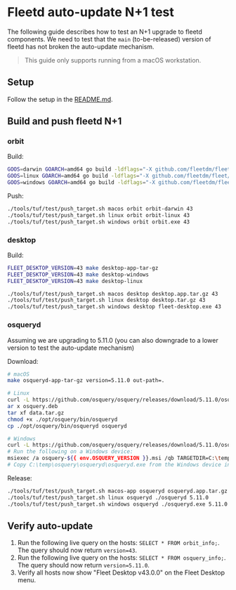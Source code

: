 # Fleetd auto-update N+1 test

The following guide describes how to test an N+1 upgrade to fleetd components.
We need to test that the `main` (to-be-released) version of fleetd has not broken the auto-update mechanism.

> This guide only supports running from a macOS workstation.

## Setup

Follow the setup in the [README.md](./README.md).

## Build and push fleetd N+1

### orbit

Build:
```sh
GOOS=darwin GOARCH=amd64 go build -ldflags="-X github.com/fleetdm/fleet/v4/orbit/pkg/build.Version=43" -o orbit-darwin ./orbit/cmd/orbit
GOOS=linux GOARCH=amd64 go build -ldflags="-X github.com/fleetdm/fleet/v4/orbit/pkg/build.Version=43" -o orbit-linux ./orbit/cmd/orbit
GOOS=windows GOARCH=amd64 go build -ldflags="-X github.com/fleetdm/fleet/v4/orbit/pkg/build.Version=43" -o orbit.exe ./orbit/cmd/orbit
```
Push:
```sh
./tools/tuf/test/push_target.sh macos orbit orbit-darwin 43
./tools/tuf/test/push_target.sh linux orbit orbit-linux 43
./tools/tuf/test/push_target.sh windows orbit orbit.exe 43
```

### desktop

Build:
```sh
FLEET_DESKTOP_VERSION=43 make desktop-app-tar-gz
FLEET_DESKTOP_VERSION=43 make desktop-windows
FLEET_DESKTOP_VERSION=43 make desktop-linux
```
```sh
./tools/tuf/test/push_target.sh macos desktop desktop.app.tar.gz 43
./tools/tuf/test/push_target.sh linux desktop desktop.tar.gz 43
./tools/tuf/test/push_target.sh windows desktop fleet-desktop.exe 43
```

### osqueryd

Assuming we are upgrading to 5.11.0 (you can also downgrade to a lower version to test the auto-update mechanism)

Download:
```sh
# macOS
make osqueryd-app-tar-gz version=5.11.0 out-path=.

# Linux
curl -L https://github.com/osquery/osquery/releases/download/5.11.0/osquery_5.11.0-1.linux_amd64.deb --output osquery.deb
ar x osquery.deb
tar xf data.tar.gz
chmod +x ./opt/osquery/bin/osqueryd
cp ./opt/osquery/bin/osqueryd osqueryd

# Windows
curl -L https://github.com/osquery/osquery/releases/download/5.11.0/osquery-5.11.0.msi --output osquery-5.11.0.msi
# Run the following on a Windows device:
msiexec /a osquery-${{ env.OSQUERY_VERSION }}.msi /qb TARGETDIR=C:\temp
# Copy C:\temp\osquery\osqueryd\osqueryd.exe from the Windows device into the macOS workstation.
```
Release:
```sh
./tools/tuf/test/push_target.sh macos-app osqueryd osqueryd.app.tar.gz 5.11.0
./tools/tuf/test/push_target.sh linux osqueryd ./osqueryd 5.11.0
./tools/tuf/test/push_target.sh windows osqueryd ./osqueryd.exe 5.11.0
```

## Verify auto-update

1. Run the following live query on the hosts: `SELECT * FROM orbit_info;`. The query should now return `version=43`.
2. Run the following live query on the hosts: `SELECT * FROM osquery_info;`. The query should now return `version=5.11.0`.
3. Verify all hosts now show "Fleet Desktop v43.0.0" on the Fleet Desktop menu.